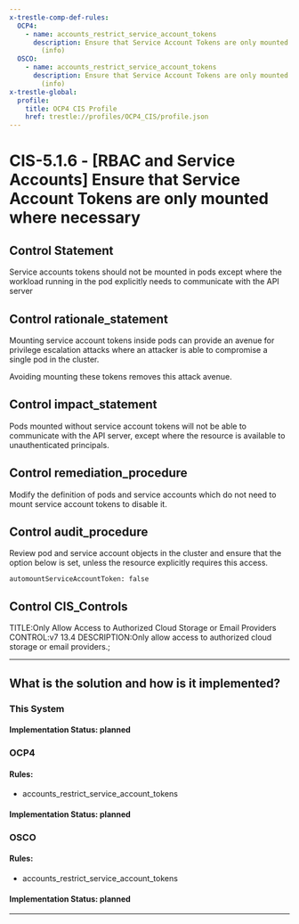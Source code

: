 ```yaml
---
x-trestle-comp-def-rules:
  OCP4:
    - name: accounts_restrict_service_account_tokens
      description: Ensure that Service Account Tokens are only mounted where necessary
        (info)
  OSCO:
    - name: accounts_restrict_service_account_tokens
      description: Ensure that Service Account Tokens are only mounted where necessary
        (info)
x-trestle-global:
  profile:
    title: OCP4 CIS Profile
    href: trestle://profiles/OCP4_CIS/profile.json
---
```


# CIS-5.1.6 - \[RBAC and Service Accounts\] Ensure that Service Account Tokens are only mounted where necessary

## Control Statement

Service accounts tokens should not be mounted in pods except where the workload running in the pod explicitly needs to communicate with the API server

## Control rationale_statement

Mounting service account tokens inside pods can provide an avenue for privilege escalation attacks where an attacker is able to compromise a single pod in the cluster.

Avoiding mounting these tokens removes this attack avenue.

## Control impact_statement

Pods mounted without service account tokens will not be able to communicate with the API server, except where the resource is available to unauthenticated principals.

## Control remediation_procedure

Modify the definition of pods and service accounts which do not need to mount service account tokens to disable it.

## Control audit_procedure

Review pod and service account objects in the cluster and ensure that the option below is set, unless the resource explicitly requires this access.

```
automountServiceAccountToken: false
```

## Control CIS_Controls

TITLE:Only Allow Access to Authorized Cloud Storage or Email Providers CONTROL:v7 13.4 DESCRIPTION:Only allow access to authorized cloud storage or email providers.;

______________________________________________________________________

## What is the solution and how is it implemented?

<!-- For implementation status enter one of: implemented, partial, planned, alternative, not-applicable -->

<!-- Note that the list of rules under ### Rules: is read-only and changes will not be captured after assembly to JSON -->

### This System

<!-- Add implementation prose for the main This System component for control: CIS-5.1.6 -->

#### Implementation Status: planned

### OCP4

<!-- Add control implementation description here for control: CIS-5.1.6 -->

#### Rules:

  - accounts_restrict_service_account_tokens

#### Implementation Status: planned

### OSCO

<!-- Add control implementation description here for control: CIS-5.1.6 -->

#### Rules:

  - accounts_restrict_service_account_tokens

#### Implementation Status: planned

______________________________________________________________________

